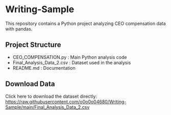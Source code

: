 # Writing-Sample 
This repository contains a Python project analyzing CEO compensation data with pandas.

## Project Structure
- CEO_COMPENSATION.py : Main Python analysis code
- Final_Analysis_Data_2.csv : Dataset used in the analysis
- README.md : Documentation

## Download Data
Click here to download the dataset directly:
https://raw.githubusercontent.com/o0o0o04680/Writing-Sample/main/Final_Analysis_Data_2.csv
